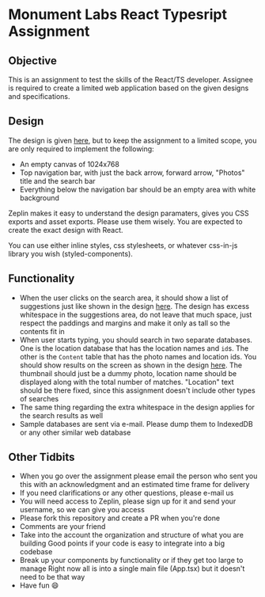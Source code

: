 # Monument Labs React Typesript Assignment

## Objective

This is an assignment to test the skills of the React/TS developer.
Assignee is required to create a limited web application based on the given designs and specifications.

## Design

The design is given [here](https://zpl.io/a7W7mva), but to keep the assignment to a limited scope,
you are only required to implement the following:

* An empty canvas of 1024x768
* Top navigation bar, with just the back arrow, forward arrow, "Photos" title and the search bar
* Everything below the navigation bar should be an empty area with white background

Zeplin makes it easy to understand the design paramaters, gives you CSS exports and asset exports.
Please use them wisely. You are expected to create the exact design with React.

You can use either inline styles, css stylesheets, or whatever css-in-js library you wish (styled-components).

## Functionality

* When the user clicks on the search area, it should show a list of suggestions just like shown in the design [here](https://zpl.io/aRMl0ZK). The design has excess whitespace in the suggestions area, do not leave that much space, just respect the paddings and margins and make it only as tall so the contents fit in
* When user starts typing, you should search in two separate databases. One is the location database that has the location names and `id`s. The other is the `Content` table that has the photo names and location ids. You should show results on the screen as shown in the design [here](https://zpl.io/a7wXxPY). The thumbnail should just be a dummy photo, location name should be displayed along with the total number of matches. "Location" text should be there fixed, since this assignment doesn't include other types of searches
* The same thing regarding the extra whitespace in the design applies for the search results as well
* Sample databases are sent via e-mail. Please dump them to IndexedDB or any other similar web database

## Other Tidbits

* When you go over the assignment please email the person who sent you this with an acknowledgment and an estimated time frame for delivery
* If you need clarifications or any other questions, please e-mail us
* You will need access to Zeplin, please sign up for it and send your username, so we can give you access
* Please fork this repository and create a PR when you're done
* Comments are your friend
* Take into the account the organization and structure of what you are building
  Good points if your code is easy to integrate into a big codebase
* Break up your components by functionality or if they get too large to manage
  Right now all is into a single main file (App.tsx) but it doesn't need to be that way
* Have fun :smile:
